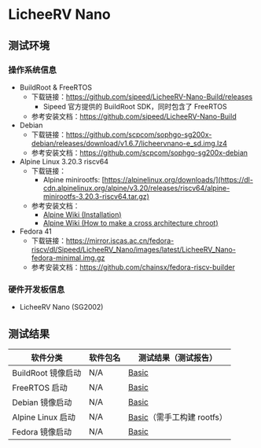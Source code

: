 # LicheeRV Nano

## 测试环境

### 操作系统信息

- BuildRoot & FreeRTOS
  - 下载链接：https://github.com/sipeed/LicheeRV-Nano-Build/releases
    - Sipeed 官方提供的 BuildRoot SDK，同时包含了 FreeRTOS
  - 参考安装文档：https://github.com/sipeed/LicheeRV-Nano-Build
- Debian
  - 下载链接：https://github.com/scpcom/sophgo-sg200x-debian/releases/download/v1.6.7/licheervnano-e_sd.img.lz4
  - 参考安装文档：https://github.com/scpcom/sophgo-sg200x-debian
- Alpine Linux 3.20.3 riscv64
  - 下载链接：
    - Alpine minirootfs: [https://alpinelinux.org/downloads/](https://dl-cdn.alpinelinux.org/alpine/v3.20/releases/riscv64/alpine-minirootfs-3.20.3-riscv64.tar.gz)
  - 参考安装文档：
    - [Alpine Wiki (Installation)](https://wiki.alpinelinux.org/wiki/Installation)
    - [Alpine Wiki (How to make a cross architecture chroot)](https://wiki.alpinelinux.org/wiki/How_to_make_a_cross_architecture_chroot)
- Fedora 41
  - 下载链接：https://mirror.iscas.ac.cn/fedora-riscv/dl/Sipeed/LicheeRV_Nano/images/latest/LicheeRV_Nano-fedora-minimal.img.gz
  - 参考安装文档：https://github.com/chainsx/fedora-riscv-builder

### 硬件开发板信息

- LicheeRV Nano (SG2002)

## 测试结果

| 软件分类           | 软件包名 | 测试结果（测试报告）                 |
| ------------------ | -------- | ------------------------------------ |
| BuildRoot 镜像启动 | N/A      | [Basic][BuildRoot]                   |
| FreeRTOS 启动      | N/A      | [Basic][FreeRTOS]                    |
| Debian 镜像启动    | N/A      | [Basic][Debian]                      |
| Alpine Linux 启动  | N/A      | [Basic][Alpine]（需手工构建 rootfs） |
| Fedora 镜像启动    | N/A      | [Basic][Fedora]                      |

[BuildRoot]: ./BuildRoot/README_zh.md
[FreeRTOS]: ./FreeRTOS/README_zh.md
[Debian]: ./Debian/README_zh.md
[Alpine]: ./Alpine/README_zh.md
[Fedora]: ./Fedora/README_zh.md